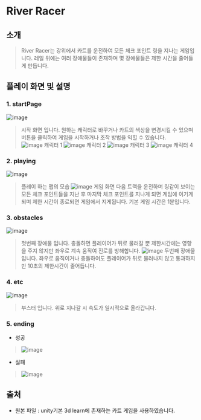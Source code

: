 # River Racer
## 소개
> River Racer는 강위에서 카트를 운전하여 모든 체크 포인트 링을 지나는 게임입니다.
> 레일 위에는 여러 장애물들이 존재하며 몇 장애물들은 제한 시간을 줄어들게 만듭니다.
## 플레이 화면 및 설명
### 1. startPage
  ![image](https://user-images.githubusercontent.com/70316489/207543261-7f769cea-3031-48ac-abdf-ab2da3b958db.png)
>시작 화면 입니다. 원하는 캐릭터로 바꾸거나 카트의 색상을 변경시킬 수 있으며 버튼을 클릭하여 게임을 시작하거나 조작 방법을 익힐 수 있습니다.<br/>
![image](https://user-images.githubusercontent.com/70316489/207543803-fde9eb09-03fd-4a37-a44c-3270766a1f54.png)
>캐릭터 1
![image](https://user-images.githubusercontent.com/70316489/207543876-8a9b4c20-c273-47fb-a8a4-56ffe17ddd17.png)
>캐릭터 2
![image](https://user-images.githubusercontent.com/70316489/207543939-41b3ca5f-68c2-408a-bf5b-1be64280596a.png)
>캐릭터 3
![image](https://user-images.githubusercontent.com/70316489/207543980-c0909c2a-4524-4796-b666-32872220f886.png)
>캐릭터 4
### 2. playing
  ![image](https://user-images.githubusercontent.com/70316489/207544091-89947013-0ece-48b9-b28b-83051025973a.png)
  >플레이 하는 맵의 모습
  ![image](https://user-images.githubusercontent.com/70316489/207544232-8367cdc2-3e11-49d1-91d7-2b66fe1548be.png)
  >게임 화면
>다음 트랙을 운전하며 링같이 보이는 모든 체크 포인트들을 지난 후 마지막 체크 포인트를 지나게 되면 게임에 이기게 되며 제한 시간이 종료되면 게임에서 지게됩니다.
기본 게임 시간은 1분입니다.
### 3. obstacles
![image](https://user-images.githubusercontent.com/70316489/207544713-ea0d69fd-4a15-47e6-8257-4e9b009be2a7.png)
>첫번째 장애물 입니다. 충돌하면 플레이어가 뒤로 물러갈 뿐 제한시간에는 영향을 주지 않지만 좌우로 계속 움직여 진로를 방해합니다.
![image](https://user-images.githubusercontent.com/70316489/207544949-730be8e6-a7c4-4cc9-b26d-c9575347768c.png)
>두번째 장애물 입니다. 좌우로 움직이거나 충돌하여도 플레이어가 뒤로 물러나지 않고 통과하지만 10초의 제한시간이 줄어듭니다.
### 4. etc
  ![image](https://user-images.githubusercontent.com/70316489/207545285-780438d5-26be-4133-8c9c-0f619733f92c.png)
  > 부스터 입니다. 위로 지나갈 시 속도가 일시적으로 올라갑니다.
### 5. ending
* 성공
> ![image](https://user-images.githubusercontent.com/70316489/207545639-777d4a7a-b6d8-4c70-968f-eb8d0c4bd71e.png)
* 실패
> ![image](https://user-images.githubusercontent.com/70316489/207545639-777d4a7a-b6d8-4c70-968f-eb8d0c4bd71e.png)


  
## 출처
*  원본 파일 : unity기본 3d learn에 존재하는 카트 게임을 사용하였습니다.

